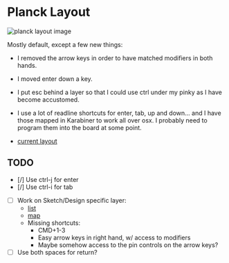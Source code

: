 # Planck Layout

![planck layout image](https://i.imgur.com/SjlKUR3.png)

Mostly default, except a few new things:
- I removed the arrow keys in order to have matched modifiers in both hands.
- I moved enter down a key.
- I put esc behind a layer so that I could use ctrl under my pinky as I have
  become accustomed.
- I use a lot of readline shortcuts for enter, tab, up and down... and I have
  those mapped in Karabiner to work all over osx. I probably need to program
  them into the board at some point.

- [current layout](http://www.keyboard-layout-editor.com/#/gists/1bcd477effdc9d202ee865b4e2a0b153)

## TODO

- [/] Use ctrl-j for enter
- [/] Use ctrl-i for tab
- [ ] Work on Sketch/Design specific layer:
    - [list](http://sketchshortcuts.com/)
    - [map](https://v1.designcode.io/sketch-keyboard)
    - Missing shortcuts:
        - CMD+1-3
        - Easy arrow keys in right hand, w/ access to modifiers
        - Maybe somehow access to the pin controls on the arrow keys?
- [ ] Use both spaces for return?
